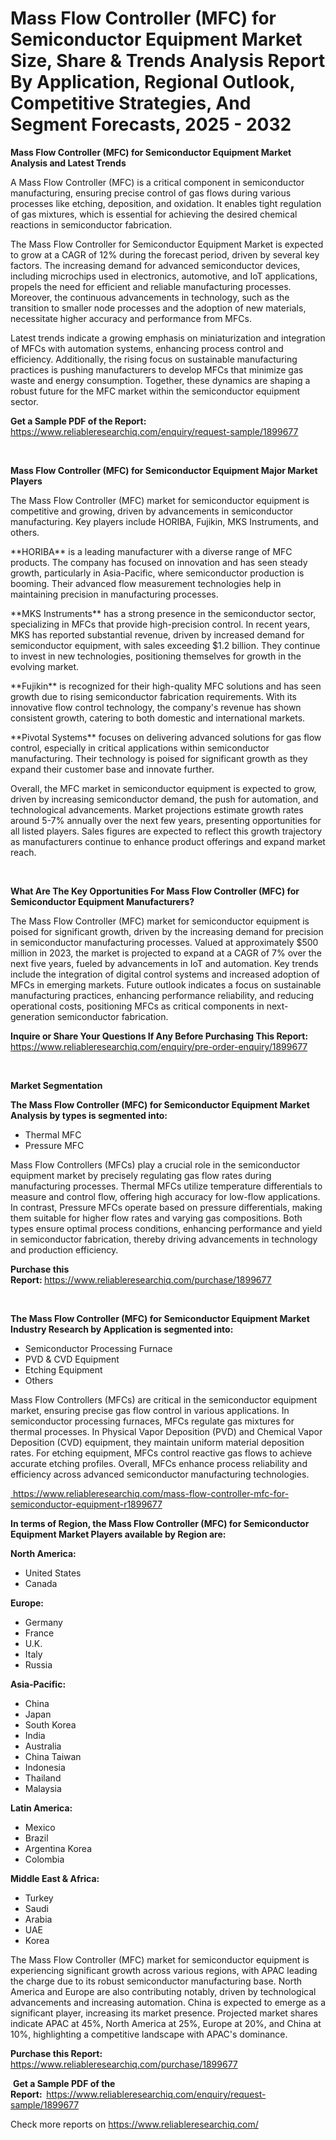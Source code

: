 <p><h1>Mass Flow Controller (MFC) for Semiconductor Equipment Market Size, Share & Trends Analysis Report By Application, Regional Outlook, Competitive Strategies, And Segment Forecasts, 2025 - 2032</h1></p><p><strong>Mass Flow Controller (MFC) for Semiconductor Equipment Market Analysis and Latest Trends</strong></p>
<p><p>A Mass Flow Controller (MFC) is a critical component in semiconductor manufacturing, ensuring precise control of gas flows during various processes like etching, deposition, and oxidation. It enables tight regulation of gas mixtures, which is essential for achieving the desired chemical reactions in semiconductor fabrication.</p><p>The Mass Flow Controller for Semiconductor Equipment Market is expected to grow at a CAGR of 12% during the forecast period, driven by several key factors. The increasing demand for advanced semiconductor devices, including microchips used in electronics, automotive, and IoT applications, propels the need for efficient and reliable manufacturing processes. Moreover, the continuous advancements in technology, such as the transition to smaller node processes and the adoption of new materials, necessitate higher accuracy and performance from MFCs.</p><p>Latest trends indicate a growing emphasis on miniaturization and integration of MFCs with automation systems, enhancing process control and efficiency. Additionally, the rising focus on sustainable manufacturing practices is pushing manufacturers to develop MFCs that minimize gas waste and energy consumption. Together, these dynamics are shaping a robust future for the MFC market within the semiconductor equipment sector.</p></p>
<p><strong>Get a Sample PDF of the Report:&nbsp;</strong> <a href="https://www.reliableresearchiq.com/enquiry/request-sample/1899677?utm_campaign=2947&utm_medium=2&utm_source=Github&utm_content=ia&utm_term=07042025&utm_id=mass-flow-controller-mfc-for-semiconductor-equipment">https://www.reliableresearchiq.com/enquiry/request-sample/1899677</a></p>
<p>&nbsp;</p>
<p><strong>Mass Flow Controller (MFC) for Semiconductor Equipment Major Market Players</strong></p>
<p><p>The Mass Flow Controller (MFC) market for semiconductor equipment is competitive and growing, driven by advancements in semiconductor manufacturing. Key players include HORIBA, Fujikin, MKS Instruments, and others.</p><p>**HORIBA** is a leading manufacturer with a diverse range of MFC products. The company has focused on innovation and has seen steady growth, particularly in Asia-Pacific, where semiconductor production is booming. Their advanced flow measurement technologies help in maintaining precision in manufacturing processes.</p><p>**MKS Instruments** has a strong presence in the semiconductor sector, specializing in MFCs that provide high-precision control. In recent years, MKS has reported substantial revenue, driven by increased demand for semiconductor equipment, with sales exceeding $1.2 billion. They continue to invest in new technologies, positioning themselves for growth in the evolving market.</p><p>**Fujikin** is recognized for their high-quality MFC solutions and has seen growth due to rising semiconductor fabrication requirements. With its innovative flow control technology, the company's revenue has shown consistent growth, catering to both domestic and international markets.</p><p>**Pivotal Systems** focuses on delivering advanced solutions for gas flow control, especially in critical applications within semiconductor manufacturing. Their technology is poised for significant growth as they expand their customer base and innovate further.</p><p>Overall, the MFC market in semiconductor equipment is expected to grow, driven by increasing semiconductor demand, the push for automation, and technological advancements. Market projections estimate growth rates around 5-7% annually over the next few years, presenting opportunities for all listed players. Sales figures are expected to reflect this growth trajectory as manufacturers continue to enhance product offerings and expand market reach.</p></p>
<p>&nbsp;</p>
<p><strong>What Are The Key Opportunities For Mass Flow Controller (MFC) for Semiconductor Equipment Manufacturers?</strong></p>
<p><p>The Mass Flow Controller (MFC) market for semiconductor equipment is poised for significant growth, driven by the increasing demand for precision in semiconductor manufacturing processes. Valued at approximately $500 million in 2023, the market is projected to expand at a CAGR of 7% over the next five years, fueled by advancements in IoT and automation. Key trends include the integration of digital control systems and increased adoption of MFCs in emerging markets. Future outlook indicates a focus on sustainable manufacturing practices, enhancing performance reliability, and reducing operational costs, positioning MFCs as critical components in next-generation semiconductor fabrication.</p></p>
<p><strong>Inquire or Share Your Questions If Any Before Purchasing This Report:</strong> <a href="https://www.reliableresearchiq.com/enquiry/pre-order-enquiry/1899677?utm_campaign=2947&utm_medium=2&utm_source=Github&utm_content=ia&utm_term=07042025&utm_id=mass-flow-controller-mfc-for-semiconductor-equipment">https://www.reliableresearchiq.com/enquiry/pre-order-enquiry/1899677</a></p>
<p>&nbsp;</p>
<p><strong>Market Segmentation</strong></p>
<p><strong>The Mass Flow Controller (MFC) for Semiconductor Equipment Market Analysis by types is segmented into:</strong></p>
<p><ul><li>Thermal MFC</li><li>Pressure MFC</li></ul></p>
<p><p>Mass Flow Controllers (MFCs) play a crucial role in the semiconductor equipment market by precisely regulating gas flow rates during manufacturing processes. Thermal MFCs utilize temperature differentials to measure and control flow, offering high accuracy for low-flow applications. In contrast, Pressure MFCs operate based on pressure differentials, making them suitable for higher flow rates and varying gas compositions. Both types ensure optimal process conditions, enhancing performance and yield in semiconductor fabrication, thereby driving advancements in technology and production efficiency.</p></p>
<p><strong>Purchase this Report:&nbsp;</strong><a href="https://www.reliableresearchiq.com/purchase/1899677?utm_campaign=2947&utm_medium=2&utm_source=Github&utm_content=ia&utm_term=07042025&utm_id=mass-flow-controller-mfc-for-semiconductor-equipment">https://www.reliableresearchiq.com/purchase/1899677</a></p>
<p>&nbsp;</p>
<p><strong>The Mass Flow Controller (MFC) for Semiconductor Equipment Market Industry Research by Application is segmented into:</strong></p>
<p><ul><li>Semiconductor Processing Furnace</li><li>PVD & CVD Equipment</li><li>Etching Equipment</li><li>Others</li></ul></p>
<p><p>Mass Flow Controllers (MFCs) are critical in the semiconductor equipment market, ensuring precise gas flow control in various applications. In semiconductor processing furnaces, MFCs regulate gas mixtures for thermal processes. In Physical Vapor Deposition (PVD) and Chemical Vapor Deposition (CVD) equipment, they maintain uniform material deposition rates. For etching equipment, MFCs control reactive gas flows to achieve accurate etching profiles. Overall, MFCs enhance process reliability and efficiency across advanced semiconductor manufacturing technologies.</p></p>
<p><a href="https://www.reliableresearchiq.com/mass-flow-controller-mfc-for-semiconductor-equipment-r1899677?utm_campaign=2947&utm_medium=2&utm_source=Github&utm_content=ia&utm_term=07042025&utm_id=mass-flow-controller-mfc-for-semiconductor-equipment">&nbsp;https://www.reliableresearchiq.com/mass-flow-controller-mfc-for-semiconductor-equipment-r1899677</a></p>
<p><strong>In terms of Region, the Mass Flow Controller (MFC) for Semiconductor Equipment Market Players available by Region are:</strong></p>
<p>
    <p> <strong> North America: </strong>
        <ul>
            <li>United States</li>
            <li>Canada</li>
        </ul>
        </p> 
    <p> <strong> Europe: </strong>
        <ul>
            <li>Germany</li>
            <li>France</li>
            <li>U.K.</li>
            <li>Italy</li>
            <li>Russia</li>
        </ul>
        </p> 
    <p> <strong> Asia-Pacific: </strong>
        <ul>
            <li>China</li>
            <li>Japan</li>
            <li>South Korea</li>
            <li>India</li>
            <li>Australia</li>
            <li>China Taiwan</li>
            <li>Indonesia</li>
            <li>Thailand</li>
            <li>Malaysia</li>
        </ul>
        </p> 
    <p> <strong> Latin America: </strong>
        <ul>
            <li>Mexico</li>
            <li>Brazil</li>
            <li>Argentina Korea</li>
            <li>Colombia</li>
        </ul>
        </p> 
    <p> <strong> Middle East & Africa: </strong>
        <ul>
            <li>Turkey</li>
            <li>Saudi</li>
            <li>Arabia</li>
            <li>UAE</li>
            <li>Korea</li>
        </ul>
    </p>
    </p>
<p><p>The Mass Flow Controller (MFC) market for semiconductor equipment is experiencing significant growth across various regions, with APAC leading the charge due to its robust semiconductor manufacturing base. North America and Europe are also contributing notably, driven by technological advancements and increasing automation. China is expected to emerge as a significant player, increasing its market presence. Projected market shares indicate APAC at 45%, North America at 25%, Europe at 20%, and China at 10%, highlighting a competitive landscape with APAC's dominance.</p></p>
<p><strong>Purchase this Report: </strong><a href="https://www.reliableresearchiq.com/purchase/1899677?utm_campaign=2947&utm_medium=2&utm_source=Github&utm_content=ia&utm_term=07042025&utm_id=mass-flow-controller-mfc-for-semiconductor-equipment">https://www.reliableresearchiq.com/purchase/1899677</a></p>
<p>&nbsp;<strong>Get a Sample PDF of the Report:&nbsp;&nbsp;</strong><a href="https://www.reliableresearchiq.com/enquiry/request-sample/1899677?utm_campaign=2947&utm_medium=2&utm_source=Github&utm_content=ia&utm_term=07042025&utm_id=mass-flow-controller-mfc-for-semiconductor-equipment">https://www.reliableresearchiq.com/enquiry/request-sample/1899677</a></p>
<p><strong></strong></p>
<p>Check more reports on <a href="https://www.reliableresearchiq.com/?utm_campaign=2947&utm_medium=2&utm_source=Github&utm_content=ia&utm_term=07042025&utm_id=mass-flow-controller-mfc-for-semiconductor-equipment">https://www.reliableresearchiq.com/</a></p>